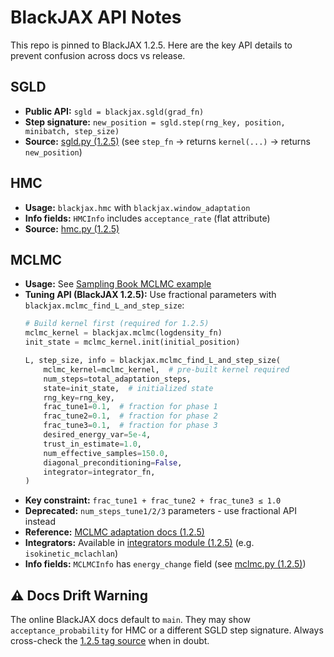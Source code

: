 # BlackJAX API Notes

This repo is pinned to BlackJAX 1.2.5. Here are the key API details to prevent confusion across docs vs release.

## SGLD

* **Public API:** `sgld = blackjax.sgld(grad_fn)`
* **Step signature:** `new_position = sgld.step(rng_key, position, minibatch, step_size)`
* **Source:** [sgld.py (1.2.5)](https://github.com/blackjax-devs/blackjax/blob/1.2.5/blackjax/sgmcmc/sgld.py#L38-L47) (see `step_fn` → returns `kernel(...)` → returns `new_position`)

## HMC

* **Usage:** `blackjax.hmc` with `blackjax.window_adaptation`
* **Info fields:** `HMCInfo` includes `acceptance_rate` (flat attribute)
* **Source:** [hmc.py (1.2.5)](https://github.com/blackjax-devs/blackjax/blob/1.2.5/blackjax/mcmc/hmc.py#L330-L334)

## MCLMC

* **Usage:** See [Sampling Book MCLMC example](https://blackjax-devs.github.io/sampling-book/algorithms/mclmc.html)
* **Tuning API (BlackJAX 1.2.5):** Use fractional parameters with `blackjax.mclmc_find_L_and_step_size`:
  ```python
  # Build kernel first (required for 1.2.5)
  mclmc_kernel = blackjax.mclmc(logdensity_fn)
  init_state = mclmc_kernel.init(initial_position)

  L, step_size, info = blackjax.mclmc_find_L_and_step_size(
      mclmc_kernel=mclmc_kernel,  # pre-built kernel required
      num_steps=total_adaptation_steps,
      state=init_state,  # initialized state
      rng_key=rng_key,
      frac_tune1=0.1,  # fraction for phase 1
      frac_tune2=0.1,  # fraction for phase 2
      frac_tune3=0.1,  # fraction for phase 3
      desired_energy_var=5e-4,
      trust_in_estimate=1.0,
      num_effective_samples=150.0,
      diagonal_preconditioning=False,
      integrator=integrator_fn,
  )
  ```
* **Key constraint:** `frac_tune1 + frac_tune2 + frac_tune3 ≤ 1.0`
* **Deprecated:** `num_steps_tune1/2/3` parameters - use fractional API instead
* **Reference:** [MCLMC adaptation docs (1.2.5)](https://blackjax-devs.github.io/blackjax/autoapi/blackjax/adaptation/mclmc_adaptation/)
* **Integrators:** Available in [integrators module (1.2.5)](https://github.com/blackjax-devs/blackjax/tree/1.2.5/blackjax/mcmc/integrators) (e.g. `isokinetic_mclachlan`)
* **Info fields:** `MCLMCInfo` has `energy_change` field (see [mclmc.py (1.2.5)](https://github.com/blackjax-devs/blackjax/blob/1.2.5/blackjax/mcmc/mclmc.py))

## ⚠️ Docs Drift Warning

The online BlackJAX docs default to `main`. They may show `acceptance_probability` for HMC or a different SGLD step signature. Always cross-check the [1.2.5 tag source](https://github.com/blackjax-devs/blackjax/tree/1.2.5) when in doubt.